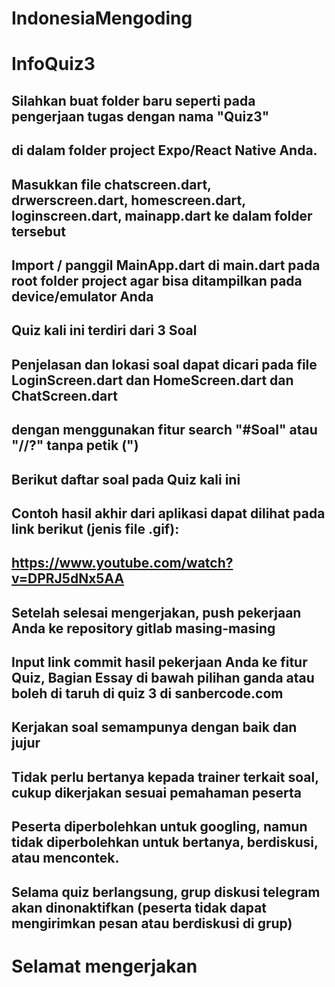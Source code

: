 # IndonesiaMengoding
# InfoQuiz3

## Silahkan buat folder baru seperti pada pengerjaan tugas dengan nama "Quiz3" 
## di dalam folder project Expo/React Native Anda.

## Masukkan file chatscreen.dart, drwerscreen.dart, homescreen.dart, loginscreen.dart, mainapp.dart ke dalam folder tersebut

## Import / panggil MainApp.dart di main.dart pada root folder project agar bisa ditampilkan pada device/emulator Anda

## Quiz kali ini terdiri dari 3 Soal

## Penjelasan dan lokasi soal dapat dicari pada file LoginScreen.dart dan HomeScreen.dart dan ChatScreen.dart 

## dengan menggunakan fitur search "#Soal" atau "//?" tanpa petik (")



## Berikut daftar soal pada Quiz kali ini

<!-- //? #Soal No. 1 (15poin) -- LoginScreen.dart -- Function LoginScreen
    ? Buatlah sebuah fungsi untuk berpindah halaman di button login apabila di press akan ke halaman HomeScreen.dart


<!-- //? #Soal No 2 (20 poin) -- HomeScreen.js -- Function HomeScreen
    ? Buatlah 1 komponen GridView dengan input berasal dari assets/img yang sudah disediakan
       
    ? dan memiliki 2 kolom, sehingga menampilkan 2 item per baris (horizontal)
    ? untuk tampilan apabila ada warning boleh diabaikan asal data gambar tampil
     --> 

<!--  //? #Soal No 3 (15 poin) -- ChatScreen.dart --
     ? Buatlah ListView widget agar dapat menampilkan list title, subtitle dan trailling, dan styling agar dapat tampil baik di device -->
     

<!--  //? #Bonus (10 poin) -- DrawerScreen.dart --
    ? agar ubahlah gambar pada drawerScreen.dart menjadi individu masing masing, untuk nama dan email juga beri yang dari email yang terdaftar di sanbercode.com -->



## Contoh hasil akhir dari aplikasi dapat dilihat pada link berikut (jenis file .gif):      
## https://www.youtube.com/watch?v=DPRJ5dNx5AA

## Setelah selesai mengerjakan, push pekerjaan Anda ke repository gitlab masing-masing
## Input link commit hasil pekerjaan Anda ke fitur Quiz, Bagian Essay di bawah pilihan ganda atau boleh di taruh di quiz 3 di sanbercode.com 

## Kerjakan soal semampunya dengan baik dan jujur
## Tidak perlu bertanya kepada trainer terkait soal, cukup dikerjakan sesuai pemahaman peserta
## Peserta diperbolehkan untuk googling, namun tidak diperbolehkan untuk bertanya, berdiskusi, atau mencontek.
## Selama quiz berlangsung, grup diskusi telegram akan dinonaktifkan (peserta tidak dapat mengirimkan pesan atau berdiskusi di grup)

# Selamat mengerjakan